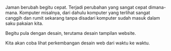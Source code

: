 Jaman berubah begitu cepat. Terjadi perubahan yang sangat cepat dimana-mana. Komputer misalnya, dari dahulu komputer yang terlihat sangat canggih dan rumit sekarang tanpa disadari komputer sudah masuk dalam saku pakaian kita.

Begitu pula dengan desain, terutama desain tampilan website.

Kita akan coba lihat perkembangan desain web dari waktu ke waktu.

